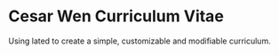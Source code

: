 # Cesar Wen Curriculum Vitae

Using lated to create a simple, customizable and modifiable curriculum.
